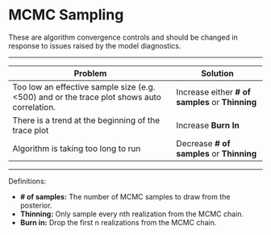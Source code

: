 # MCMC Sampling

These are algorithm convergence controls and should be changed in response to issues raised by the model diagnostics.

----------------------

| Problem | Solution
| ------ | --------
| Too low an effective sample size (e.g. <500) and or the trace plot shows auto correlation. | Increase either **# of samples** or **Thinning** |
| There is a trend at the beginning of the trace plot | Increase **Burn In** |
| Algorithm is taking too long to run | Decrease **# of samples** or **Thinning** |

----------------------

Definitions:
* **# of samples:** The number of MCMC samples to draw from the posterior.
* **Thinning:** Only sample every nth realization from the MCMC chain.
* **Burn in:** Drop the first n realizations from the MCMC chain.
